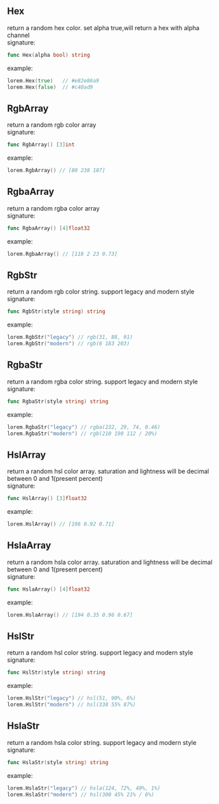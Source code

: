 ## Hex        
return a random hex color. set alpha true,will return a hex with alpha channel              
signature:    
```go
func Hex(alpha bool) string
```
example:     
```go
lorem.Hex(true)   // #e82e86a9
lorem.Hex(false)  // #c40ad9
```

## RgbArray       
return a random rgb color array      
signature:     
```go
func RgbArray() [3]int
```
example:     
```go
lorem.RgbArray() // [80 238 187]
```

## RgbaArray      
return a random rgba color array      
signature:     
```go
func RgbaArray() [4]float32
```
example:     
```go
lorem.RgbaArray() // [118 2 23 0.73]
```

## RgbStr      
return a random rgb color string. support legacy and modern style     
signature:    
```go
func RgbStr(style string) string
```
example:    
```go
lorem.RgbStr("legacy") // rgb(31, 88, 91)
lorem.RgbStr("modern") // rgb(6 183 203)
```

## RgbaStr      
return a random rgba color string. support legacy and modern style     
signature:    
```go
func RgbaStr(style string) string
```
example:      
```go
lorem.RgbaStr("legacy") // rgba(232, 29, 74, 0.46)
lorem.RgbaStr("modern") // rgb(210 190 112 / 20%)
```

## HslArray     
return a random hsl color array. saturation and lightness will be decimal between 0 and 1(present percent)     
signature:      
```go
func HslArray() [3]float32
```
example:     
```go
lorem.HslArray() // [196 0.92 0.71]
```

## HslaArray      
return a random hsla color array. saturation and lightness will be decimal between 0 and 1(present percent)         
signature:    
```go
func HslaArray() [4]float32
```
example:     
```go
lorem.HslaArray() // [194 0.35 0.96 0.67]
```

## HslStr      
return a random hsl color string. support legacy and modern style       
signature:     
```go
func HslStr(style string) string
```
example:      
```go
lorem.HslStr("legacy") // hsl(51, 90%, 6%)
lorem.HslStr("modern") // hsl(338 55% 87%) 
```

## HslaStr     
return a random hsla color string. support legacy and modern style       
signature:     
```go
func HslaStr(style string) string
```
example:     
```go
lorem.HslaStr("legacy") // hsla(124, 72%, 49%, 1%)
lorem.HslaStr("modern") // hsl(300 45% 21% / 6%)
```